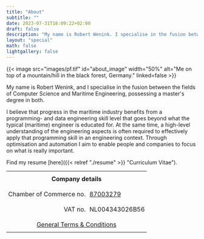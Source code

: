 ```yaml
---
title: "About"
subtitle: ""
date: 2023-07-31T16:09:22+02:00
draft: false
description: "My name is Robert Wenink. I specialise in the fusion between the fields of Computer Science and (Maritime) Engineering, possessing a master's degree in both. I am open to projects related to full-stack python development, data analysis and data science. On this page you also find some of my company's details."
layout: "special"
math: false
lightgallery: false
---
```


<!--more-->
<div class="wrap-around">
{{< image src="images/pf.tif" id="about_image" width="50%" alt="Me on top of a mountain/hill in the black forest, Germany." linked=false >}}

My name is Robert Wenink, and I specialise in the fusion between the fields of Computer Science and Maritime Engineering, possessing a master's degree in both. 

I believe that progress in the maritime industry benefits from a programming- and data engineering skill level that goes beyond what the typical (maritime) engineer is educated for. At the same time, a high-level understanding of the engineering aspects is often required to effectively apply that programming skill in an engineering context. Through optimisation and automation I aim to enable people and companies to focus on what is really important.
<!-- Through -code or process- optimisation and automation, I want to enable others to companies can focus on the subjects that really matter. -->

Find my resume [here]({{< relref "./resume" >}} "Curriculum Vitae").

<!-- <style type="text/css">
.tg  {border:none;background:none !important;border-collapse:collapse;border-spacing:0;margin:0px auto !important;}
.tg td{border:none !important;background:none !important;border-style:solid;border-width:0px;overflow:hidden;word-break:normal;}
.tg th{border-style:solid;border-width:0px;overflow:hidden;word-break:normal;}
.tg .tg-c3ow{border-color:inherit;text-align:center;vertical-align:top}
.tg .tg-dvpl{border-color:inherit;text-align:right;vertical-align:top}
.tg .tg-0pky{border-color:inherit;text-align:left;vertical-align:top}
@media screen and (max-width: 780px) {
    .tg {width: auto !important;}
    .tg col {width: auto !important;}
    .tg-wrap {overflow-x: auto;-webkit-overflow-scrolling: touch;margin: auto 0px;}
    }
</style> -->

<style type="text/css">
.tg  {border-collapse:collapse;border-spacing:0;margin:0px auto !important;}
.tg td{border-style:solid;border-width:0px;overflow:hidden;padding:10px 5px;word-break:normal;}
.tg th{border-style:solid;border-width:0px;overflow:hidden;padding:10px 5px;word-break:normal;}
.tg .tg-baqh{text-align:center;vertical-align:top;font-weight: bold;}
.tg .tg-c3ow{border-color:inherit;text-align:center;vertical-align:top}
.tg .tg-dvpl{border-color:inherit;text-align:right;vertical-align:top}
.tg .tg-btxf{background-color:#f9f9f9;border-color:inherit;text-align:left;vertical-align:top}
@media screen and (max-width: 780px) {
    .tg {width: auto !important;}
    .tg col {width: auto !important;}
    .tg-wrap {overflow-x: auto;-webkit-overflow-scrolling: touch;margin: auto 0px;}
    }
</style>
<div class="tg-wrap"><table class="tg">
<tbody>
  <tr>
    <td class="tg-baqh" colspan="2">Company details</td>
  </tr>
  <tr>
    <td class="tg-dvpl">Chamber of Commerce no.</td>
    <td class="tg-0pky"><a href='https://www.kvk.nl/bestellen/#/87003279000052935140'>87003279</a></td>
  </tr>
  <tr>
    <td class="tg-dvpl">VAT no.</td>
    <td class="tg-0pky">NL004343026B56</td>
  </tr>
  <tr>
    <td class="tg-c3ow" colspan="2"><a href='GENERAL TERMS AND CONDITIONS Robert Wenink - Maritime Engineering &amp; Computer Science.pdf' target='_blank'>General Terms &amp; Conditions</a></td>
  </tr>
</tbody>
</table></div>


 
  
